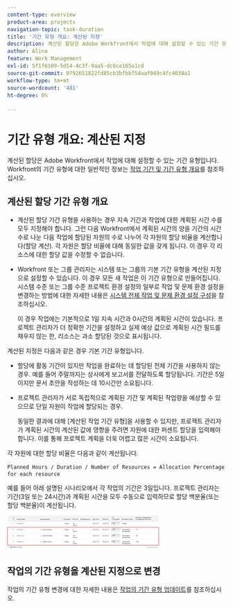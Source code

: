 ```yaml
---
content-type: overview
product-area: projects
navigation-topic: task-duration
title: '기간 유형 개요: 계산된 지정'
description: 계산된 할당은 Adobe Workfront에서 작업에 대해 설정할 수 있는 기간 유형입니다. Workfront의 기간 유형에 대한 일반 정보는 작업 기간 및 기간 유형 개요를 참조하십시오.
author: Alina
feature: Work Management
exl-id: 5f1f6109-5d54-4c3f-9aa5-dc6ce165a1cd
source-git-commit: 0792651822fd85cb3bfbb754aaf949c4fc4038a1
workflow-type: tm+mt
source-wordcount: '481'
ht-degree: 0%

---
```


# 기간 유형 개요: 계산된 지정

<!-- Audited: 5/2025 -->

계산된 할당은 Adobe Workfront에서 작업에 대해 설정할 수 있는 기간 유형입니다. Workfront의 기간 유형에 대한 일반적인 정보는 [작업 기간 및 기간 유형 개요](../../../manage-work/tasks/taskdurtn/task-duration-and-duration-type.md)를 참조하십시오.

## 계산된 할당 기간 유형 개요

<!--
<p data-mc-conditions="QuicksilverOrClassic.Draft mode">(NOTE: This Hub issue has a powerpoint that highlights information that is useful to users when using Calculated Assignment duration type. I don't think we can use the powerpoint, because it's old. I also don't know if the things they discuss are still relevant, since the PP is from 2015. I've closed the issue, but I'm putting a link here just in case the info is useful. https://hub.workfront.com/issue/5a9dd7d5007d02a8966014557c23cc89/updates)</p>
-->

* 계산된 할당 기간 유형을 사용하는 경우 지속 기간과 작업에 대한 계획된 시간 수를 모두 지정해야 합니다. 그런 다음 Workfront에서 계획된 시간의 양을 기간의 시간 수로 나눈 다음 작업에 할당된 자원의 수로 나누어 각 자원의 할당 비율을 계산합니다(할당 계산). 각 자원은 할당 비율에 대해 동일한 값을 갖게 됩니다. 이 경우 각 리소스에 대한 할당 값을 수정할 수 없습니다.
* Workfront 또는 그룹 관리자는 시스템 또는 그룹의 기본 기간 유형을 계산된 지정으로 설정할 수 있습니다. 이 경우 모든 새 작업은 이 기간 유형으로 만들어집니다. 시스템 수준 또는 그룹 수준 프로젝트 환경 설정의 일부로 작업 및 문제 환경 설정을 변경하는 방법에 대한 자세한 내용은 [시스템 전체 작업 및 문제 환경 설정 구성](../../../administration-and-setup/set-up-workfront/configure-system-defaults/set-task-issue-preferences.md)을 참조하십시오.

  이 경우 작업에는 기본적으로 1일 지속 시간과 0시간의 계획된 시간이 있습니다. 프로젝트 관리자가 더 정확한 기간을 설정하고 실제 예상 값으로 계획된 시간 필드를 채우지 않는 한, 리소스는 과소 할당된 것으로 표시됩니다.

계산된 지정은 다음과 같은 경우 기본 기간 유형입니다.

* 할당에 활동 기간이 있지만 작업을 완료하는 데 할당된 전체 기간을 사용하지 않는 경우. 예를 들어 주말까지는 상사에게 보고서를 전달하도록 할당됩니다. 기간은 5일이지만 문서 초안을 작성하는 데 10시간만 소요됩니다.
* 프로젝트 관리자가 서로 독립적으로 계획된 기간 및 계획된 작업량을 예상할 수 있으므로 단일 자원이 작업에 할당되는 경우.

  동일한 결과에 대해 [계산된 작업 기간 유형]을 사용할 수 있지만, 프로젝트 관리자가 계획된 시간의 계산된 값에 영향을 주려면 자원에 대한 퍼센트 할당을 입력해야 합니다. 이를 통해 프로젝트 계획을 더욱 어렵고 많은 시간이 소요됩니다.

각 자원에 대한 할당 비율은 다음과 같이 계산됩니다.

```
Planned Hours / Duration / Number of Resources = Allocation Percentage for each resource
```

예를 들어 아래 설명된 시나리오에서 각 작업의 기간은 3일입니다. 프로젝트 관리자는 기간(3일 또는 24시간)과 계획된 시간을 모두 수동으로 입력하므로 할당 백분율(또는 할당 백분율)이 계산됩니다.

![](assets/calcassign-350x80.png)

## 작업의 기간 유형을 계산된 지정으로 변경

작업의 기간 유형 변경에 대한 자세한 내용은 [작업의 기간 유형 업데이트](../../../manage-work/tasks/taskdurtn/update-duration-type-of-task.md)를 참조하십시오.

<!--
<p data-mc-conditions="QuicksilverOrClassic.Draft mode">(NOTE: replaced with new article linked above)</p>
-->

<!--
<ol data-mc-conditions="QuicksilverOrClassic.Draft mode">
<li value="1">Go to a task for which you want to change the Duration Type.</li>
<li value="2"> <p data-mc-conditions="QuicksilverOrClassic.Quicksilver">Click <strong>Task Details</strong> in the left panel, then in the Overview area double click <strong>Duration Type</strong>. </p> </li>
<li value="3">Select <strong>Calculated Assignment</strong> from the drop-down menu.</li>
<li value="4">Click <strong>Save</strong> <strong>Changes</strong>.</li>
</ol>
-->
